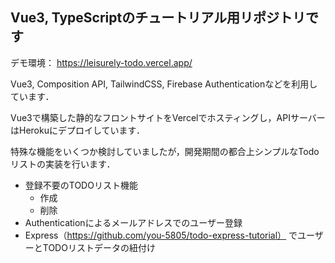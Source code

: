 ## Vue3, TypeScriptのチュートリアル用リポジトリです
デモ環境：  https://leisurely-todo.vercel.app/

Vue3, Composition API, TailwindCSS, Firebase Authenticationなどを利用しています．  

Vue3で構築した静的なフロントサイトをVercelでホスティングし，APIサーバーはHerokuにデプロイしています．

特殊な機能をいくつか検討していましたが，開発期間の都合上シンプルなTodoリストの実装を行います．

- 登録不要のTODOリスト機能
  - 作成
  - 削除
- Authenticationによるメールアドレスでのユーザー登録
- Express（https://github.com/you-5805/todo-express-tutorial） でユーザーとTODOリストデータの紐付け
